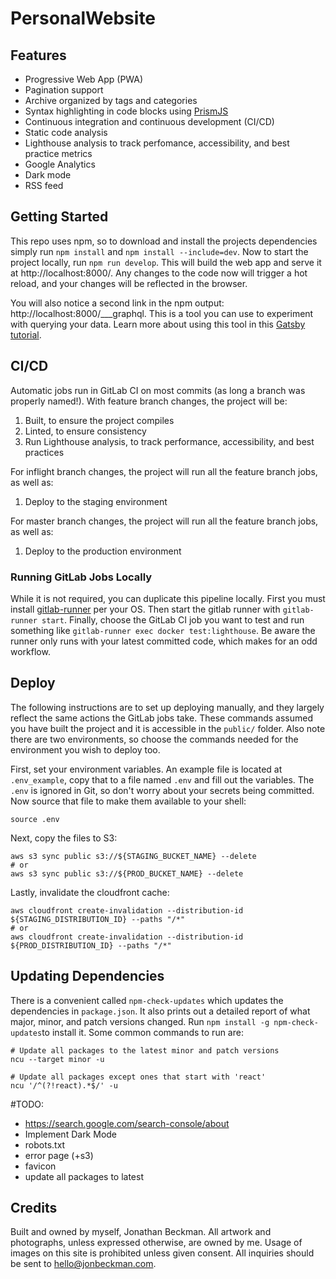 # PersonalWebsite

## Features
- Progressive Web App (PWA)
- Pagination support
- Archive organized by tags and categories
- Syntax highlighting in code blocks using [PrismJS](http://prismjs.com)
- Continuous integration and continuous development (CI/CD)
- Static code analysis
- Lighthouse analysis to track perfomance, accessibility, and best practice metrics
- Google Analytics
- Dark mode
- RSS feed

## Getting Started
This repo uses npm, so to download and install the projects dependencies simply run `npm install` and 
`npm install --include=dev`. Now to start the project locally, run `npm run develop`. This will build the web app and 
serve it at http://localhost:8000/. Any changes to the code now will trigger a hot reload, and your changes will be 
reflected in the browser.

You will also notice a second link in the npm output: http://localhost:8000/___graphql. This is a tool you can use to experiment 
with querying your data. Learn more about using this tool in this [Gatsby tutorial](https://www.gatsbyjs.org/tutorial/part-five/#introducing-graphiql).

## CI/CD
Automatic jobs run in GitLab CI on most commits (as long a branch was properly named!). With feature branch changes, 
the project will be:
1) Built, to ensure the project compiles
2) Linted, to ensure consistency 
3) Run Lighthouse analysis, to track performance, accessibility, and best practices

For inflight branch changes, the project will run all the feature branch jobs, as well as:
1) Deploy to the staging environment

For master branch changes, the project will run all the feature branch jobs, as well as:
1) Deploy to the production environment

### Running GitLab Jobs Locally
While it is not required, you can duplicate this pipeline locally. First you must install [gitlab-runner](https://docs.gitlab.com/runner/install/)
per your OS. Then start the gitlab runner with `gitlab-runner start`. Finally, choose the GitLab CI job you want to 
test and run something like `gitlab-runner exec docker test:lighthouse`. Be aware the runner only runs with your latest 
committed code, which makes for an odd workflow.

## Deploy
The following instructions are to set up deploying manually, and they largely reflect the same actions the GitLab jobs 
take. These commands assumed you have built the project and it is accessible in the `public/` folder. Also note there 
are two environments, so choose the commands needed for the environment you wish to deploy too.

First, set your environment variables. An example file is located at `.env_example`, copy that to a file named `.env` 
and fill out the variables. The `.env` is ignored in Git, so don't worry about your secrets being committed. Now source 
that file to make them available to your shell:
```
source .env
```

Next, copy the files to S3:
```
aws s3 sync public s3://${STAGING_BUCKET_NAME} --delete
# or
aws s3 sync public s3://${PROD_BUCKET_NAME} --delete
```

Lastly, invalidate the cloudfront cache:
```
aws cloudfront create-invalidation --distribution-id ${STAGING_DISTRIBUTION_ID} --paths "/*"
# or
aws cloudfront create-invalidation --distribution-id ${PROD_DISTRIBUTION_ID} --paths "/*"
```

## Updating Dependencies
There is a convenient called `npm-check-updates` which updates the dependencies in `package.json`. It also prints out a 
detailed report of what major, minor, and patch versions changed. Run `npm install -g npm-check-updates`to install it. 
Some common commands to run are:
```
# Update all packages to the latest minor and patch versions
ncu --target minor -u

# Update all packages except ones that start with 'react'
ncu '/^(?!react).*$/' -u
```

#TODO:
- https://search.google.com/search-console/about
- Implement Dark Mode
- robots.txt
- error page (+s3)
- favicon
- update all packages to latest

## Credits
Built and owned by myself, Jonathan Beckman. All artwork and photographs, unless expressed otherwise, are owned by me. 
Usage of images on this site is prohibited unless given consent. All inquiries should be sent to hello@jonbeckman.com.
